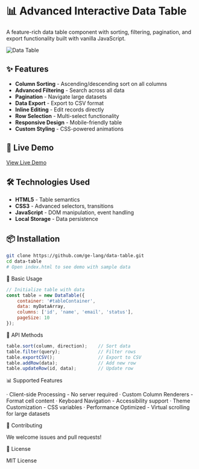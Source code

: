# 📊 Advanced Interactive Data Table

A feature-rich data table component with sorting, filtering, pagination, and export functionality built with vanilla JavaScript.

![Data Table](https://via.placeholder.com/800x400/3498db/ffffff?text=Data+Table)

## ✨ Features

- **Column Sorting** - Ascending/descending sort on all columns
- **Advanced Filtering** - Search across all data
- **Pagination** - Navigate large datasets
- **Data Export** - Export to CSV format
- **Inline Editing** - Edit records directly
- **Row Selection** - Multi-select functionality
- **Responsive Design** - Mobile-friendly table
- **Custom Styling** - CSS-powered animations

## 🚀 Live Demo

[View Live Demo](https://ge-lang.github.io/data-table)

## 🛠️ Technologies Used

- **HTML5** - Table semantics
- **CSS3** - Advanced selectors, transitions
- **JavaScript** - DOM manipulation, event handling
- **Local Storage** - Data persistence

## 📦 Installation

```bash
git clone https://github.com/ge-lang/data-table.git
cd data-table
# Open index.html to see demo with sample data
```

🔧 Basic Usage

```javascript
// Initialize table with data
const table = new DataTable({
    container: '#tableContainer',
    data: myDataArray,
    columns: ['id', 'name', 'email', 'status'],
    pageSize: 10
});
```

🎯 API Methods

```javascript
table.sort(column, direction);    // Sort data
table.filter(query);              // Filter rows
table.exportCSV();                // Export to CSV
table.addRow(data);               // Add new row
table.updateRow(id, data);        // Update row
```

📊 Supported Features

· Client-side Processing - No server required
· Custom Column Renderers - Format cell content
· Keyboard Navigation - Accessibility support
· Theme Customization - CSS variables
· Performance Optimized - Virtual scrolling for large datasets

🤝 Contributing

We welcome issues and pull requests!

📄 License

MIT License

